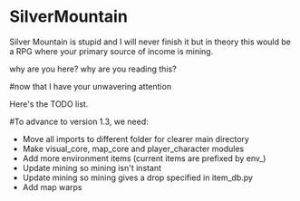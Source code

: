 # SilverMountain
Silver Mountain is stupid and I will never finish it but in theory this would be a RPG where your primary source of income is mining.

why are you here?
why are you reading this?

#now that I have your unwavering attention

Here's the TODO list.

#To advance to version 1.3, we need:

- Move all imports to different folder for clearer main directory
- Make visual_core, map_core and player_character modules
- Add more environment items (current items are prefixed by env_)
- Update mining so mining isn't instant
- Update mining so mining gives a drop specified in item_db.py
- Add map warps

